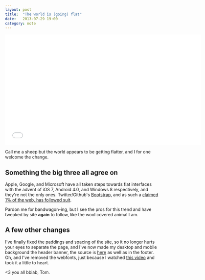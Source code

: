 ```yaml
---
layout: post
title:  "The world is (going) flat"
date:   2013-07-29 19:00
category: note
---
```


<iframe width="640" height="360" src="//www.youtube.com/embed/mDdWm7mmhaA" frameborder="0" allowfullscreen="1"> </iframe>

Call me a sheep but the world appears to be getting flatter, and I for one welcome the change.

## Something the big three all agree on

Apple, Google, and Microsoft have all taken steps towards flat interfaces with the advent of iOS 7, Android 4.0, and Windows 8 respectively, and they're not the only ones. Twitter/Github's [Bootstrap](http://getbootstrap.com/), and as such a [claimed 1% of the web, has followed suit](http://techcrunch.com/2013/07/28/bootstrap-3-goes-mobile-first-now-reportedly-powers-1-of-the-web/).

Pardon me for bandwagon-ing, but I see the pros for this trend and have tweaked by site **again** to follow, like the wool covered animal I am.

## A few other changes

I've finally fixed the paddings and spacing of the site, so it no longer hurts your eyes to separate the page, and I've now made my desktop and mobile background the header banner, the source is [here](http://wallbase.cc/wallpaper/2901427) as well as in the footer. Oh, and I've removed the webfonts, just because I watched [this video](http://www.youtube.com/watch?v=Il4swGfTOSM) and took it a little to heart.

&lt;3 you all bbiab, Tom.
 